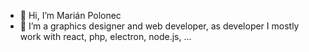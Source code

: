 - 👋 Hi, I’m Marián Polonec
- 👀 I’m a graphics designer and web developer, as developer I mostly work with react, php, electron, node.js, ...

<!---
L-IGH-T/L-IGH-T is a ✨ special ✨ repository because its `README.md` (this file) appears on your GitHub profile.
You can click the Preview link to take a look at your changes.
--->
